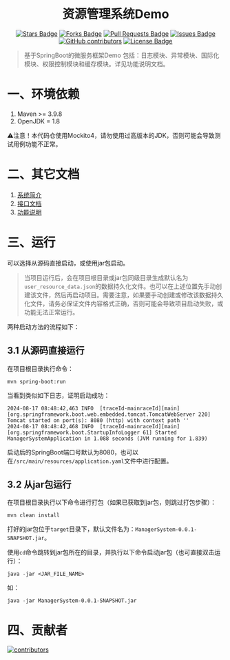 <h1 align="center">资源管理系统Demo</h1>
<div align="center">
<a href="https://github.com/cambridgejames/ManagerSystemDemo/stargazers"><img src="https://img.shields.io/github/stars/cambridgejames/ManagerSystemDemo" alt="Stars Badge"/></a>
<a href="https://github.com/cambridgejames/ManagerSystemDemo/network/members"><img src="https://img.shields.io/github/forks/cambridgejames/ManagerSystemDemo" alt="Forks Badge"/></a>
<a href="https://github.com/cambridgejames/ManagerSystemDemo/pulls"><img src="https://img.shields.io/github/issues-pr/cambridgejames/ManagerSystemDemo" alt="Pull Requests Badge"/></a>
<a href="https://github.com/cambridgejames/ManagerSystemDemo/issues"><img src="https://img.shields.io/github/issues/cambridgejames/ManagerSystemDemo" alt="Issues Badge"/></a>
<a href="https://github.com/cambridgejames/ManagerSystemDemo/graphs/contributors"><img alt="GitHub contributors" src="https://img.shields.io/github/contributors/cambridgejames/ManagerSystemDemo?color=2b9348"></a>
<a href="https://github.com/cambridgejames/ManagerSystemDemo/blob/master/LICENSE"><img src="https://img.shields.io/github/license/cambridgejames/ManagerSystemDemo?color=2b9348" alt="License Badge"/></a>
</div>

> 基于SpringBoot的微服务框架Demo
> 包括：日志模块、异常模块、国际化模块、权限控制模块和缓存模块。详见功能说明文档。

# 一、环境依赖

1. Maven >= 3.9.8
2. OpenJDK = 1.8

⚠️注意！本代码仓使用Mockito4，请勿使用过高版本的JDK，否则可能会导致测试用例功能不正常。

# 二、其它文档

1. [系统简介](./docs/README.md)
2. [接口文档](./docs/Interface.md)
3. [功能说明](./docs/Coding.md)

# 三、运行

可以选择从源码直接启动，或使用jar包启动。

> 当项目运行后，会在项目根目录或jar包同级目录生成默认名为`user_resource_data.json`的数据持久化文件。也可以在上述位置先手动创建该文件，然后再启动项目。需要注意，如果要手动创建或修改该数据持久化文件，请务必保证文件内容格式正确，否则可能会导致项目启动失败，或功能无法正常运行。

两种启动方法的流程如下：

## 3.1 从源码直接运行

在项目根目录执行命令：

```shell
mvn spring-boot:run
```

当看到类似如下日志，证明启动成功：

```text
2024-08-17 08:48:42,463 INFO  [traceId-mainraceId][main][org.springframework.boot.web.embedded.tomcat.TomcatWebServer 220] Tomcat started on port(s): 8080 (http) with context path ''
2024-08-17 08:48:42,468 INFO  [traceId-mainraceId][main][org.springframework.boot.StartupInfoLogger 61] Started ManagerSystemApplication in 1.088 seconds (JVM running for 1.839)
```

启动后的SpringBoot端口号默认为8080，也可以在`/src/main/resources/application.yaml`文件中进行配置。

## 3.2 从jar包运行

在项目根目录执行以下命令进行打包（如果已获取到jar包，则跳过打包步骤）：

```shell
mvn clean install
```

打好的jar包位于`target`目录下，默认文件名为：`ManagerSystem-0.0.1-SNAPSHOT.jar`。

使用`cd`命令跳转到jar包所在的目录，并执行以下命令启动jar包（也可直接双击运行）：

```shell
java -jar <JAR_FILE_NAME>
```

如：

```shell
java -jar ManagerSystem-0.0.1-SNAPSHOT.jar
```

# 四、贡献者

<a href="https://github.com/cambridgejames/ManagerSystemDemo/graphs/contributors">
  <img src="https://contrib.rocks/image?repo=cambridgejames/ManagerSystemDemo"  alt="contributors"/>
</a>
